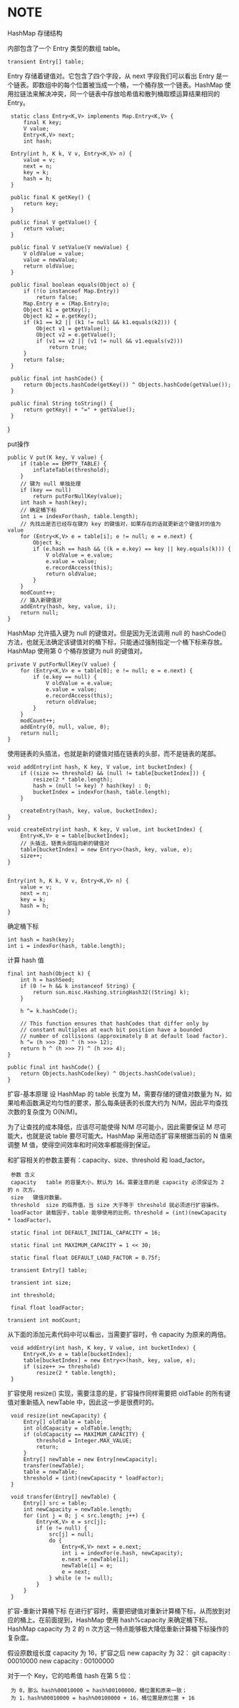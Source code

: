 # NOTE
HashMap
 存储结构
 
  内部包含了一个 Entry 类型的数组 table。
 
    transient Entry[] table;
 Entry 存储着键值对。它包含了四个字段，从 next 字段我们可以看出 Entry 是一个链表。即数组中的每个位置被当成一个桶，一个桶存放一个链表。HashMap 使用拉链法来解决冲突，同一个链表中存放哈希值和散列桶取模运算结果相同的 Entry。
 
 
 
     static class Entry<K,V> implements Map.Entry<K,V> {
         final K key;
         V value;
         Entry<K,V> next;
         int hash;
 
     Entry(int h, K k, V v, Entry<K,V> n) {
         value = v;
         next = n;
         key = k;
         hash = h;
     }
 
     public final K getKey() {
         return key;
     }
 
     public final V getValue() {
         return value;
     }
 
     public final V setValue(V newValue) {
         V oldValue = value;
         value = newValue;
         return oldValue;
     }
 
     public final boolean equals(Object o) {
         if (!(o instanceof Map.Entry))
             return false;
         Map.Entry e = (Map.Entry)o;
         Object k1 = getKey();
         Object k2 = e.getKey();
         if (k1 == k2 || (k1 != null && k1.equals(k2))) {
             Object v1 = getValue();
             Object v2 = e.getValue();
             if (v1 == v2 || (v1 != null && v1.equals(v2)))
                 return true;
         }
         return false;
     }
 
     public final int hashCode() {
         return Objects.hashCode(getKey()) ^ Objects.hashCode(getValue());
     }
 
     public final String toString() {
         return getKey() + "=" + getValue();
     }
 }
 
 
 put操作
    
    public V put(K key, V value) {
        if (table == EMPTY_TABLE) {
            inflateTable(threshold);
        }
        // 键为 null 单独处理
        if (key == null)
            return putForNullKey(value);
        int hash = hash(key);
        // 确定桶下标
        int i = indexFor(hash, table.length);
        // 先找出是否已经存在键为 key 的键值对，如果存在的话就更新这个键值对的值为 value
        for (Entry<K,V> e = table[i]; e != null; e = e.next) {
            Object k;
            if (e.hash == hash && ((k = e.key) == key || key.equals(k))) {
                V oldValue = e.value;
                e.value = value;
                e.recordAccess(this);
                return oldValue;
            }
        }
        modCount++;
        // 插入新键值对
        addEntry(hash, key, value, i);
        return null;
    }
    
   HashMap 允许插入键为 null 的键值对。但是因为无法调用 null 的 hashCode() 方法，也就无法确定该键值对的桶下标，只能通过强制指定一个桶下标来存放。HashMap 使用第 0 个桶存放键为 null 的键值对。

    private V putForNullKey(V value) {
        for (Entry<K,V> e = table[0]; e != null; e = e.next) {
            if (e.key == null) {
                V oldValue = e.value;
                e.value = value;
                e.recordAccess(this);
                return oldValue;
            }
        }
        modCount++;
        addEntry(0, null, value, 0);
        return null;
    }
    
   使用链表的头插法，也就是新的键值对插在链表的头部，而不是链表的尾部。
   
    void addEntry(int hash, K key, V value, int bucketIndex) {
        if ((size >= threshold) && (null != table[bucketIndex])) {
            resize(2 * table.length);
            hash = (null != key) ? hash(key) : 0;
            bucketIndex = indexFor(hash, table.length);
        }
    
        createEntry(hash, key, value, bucketIndex);
    }
    
    void createEntry(int hash, K key, V value, int bucketIndex) {
        Entry<K,V> e = table[bucketIndex];
        // 头插法，链表头部指向新的键值对
        table[bucketIndex] = new Entry<>(hash, key, value, e);
        size++;
    }
    
    
    Entry(int h, K k, V v, Entry<K,V> n) {
        value = v;
        next = n;
        key = k;
        hash = h;
    }
    
 确定桶下标

    int hash = hash(key);
    int i = indexFor(hash, table.length);
    
   计算 hash 值
   
    final int hash(Object k) {
        int h = hashSeed;
        if (0 != h && k instanceof String) {
            return sun.misc.Hashing.stringHash32((String) k);
        }
    
        h ^= k.hashCode();
    
        // This function ensures that hashCodes that differ only by
        // constant multiples at each bit position have a bounded
        // number of collisions (approximately 8 at default load factor).
        h ^= (h >>> 20) ^ (h >>> 12);
        return h ^ (h >>> 7) ^ (h >>> 4);
    }
    
    public final int hashCode() {
        return Objects.hashCode(key) ^ Objects.hashCode(value);
    }
    
  扩容-基本原理
   设 HashMap 的 table 长度为 M，需要存储的键值对数量为 N，如果哈希函数满足均匀性的要求，那么每条链表的长度大约为 N/M，因此平均查找次数的复杂度为 O(N/M)。
 
   为了让查找的成本降低，应该尽可能使得 N/M 尽可能小，因此需要保证 M 尽可能大，也就是说 table 要尽可能大。HashMap 采用动态扩容来根据当前的 N 值来调整 M 值，使得空间效率和时间效率都能得到保证。
 
   和扩容相关的参数主要有：capacity、size、threshold 和 load_factor。
 
     参数	含义
     capacity	table 的容量大小，默认为 16。需要注意的是 capacity 必须保证为 2 的 n 次方。
     size	键值对数量。
     threshold	size 的临界值，当 size 大于等于 threshold 就必须进行扩容操作。
     loadFactor	装载因子，table 能够使用的比例，threshold = (int)(newCapacity * loadFactor)。
 
     static final int DEFAULT_INITIAL_CAPACITY = 16;
     
     static final int MAXIMUM_CAPACITY = 1 << 30;
     
     static final float DEFAULT_LOAD_FACTOR = 0.75f;
     
     transient Entry[] table;
     
     transient int size;
     
     int threshold;
     
     final float loadFactor;
 
    transient int modCount;
   从下面的添加元素代码中可以看出，当需要扩容时，令 capacity 为原来的两倍。
 
     void addEntry(int hash, K key, V value, int bucketIndex) {
         Entry<K,V> e = table[bucketIndex];
         table[bucketIndex] = new Entry<>(hash, key, value, e);
         if (size++ >= threshold)
             resize(2 * table.length);
     }
   扩容使用 resize() 实现，需要注意的是，扩容操作同样需要把 oldTable 的所有键值对重新插入 newTable 中，因此这一步是很费时的。
 
     void resize(int newCapacity) {
         Entry[] oldTable = table;
         int oldCapacity = oldTable.length;
         if (oldCapacity == MAXIMUM_CAPACITY) {
             threshold = Integer.MAX_VALUE;
             return;
         }
         Entry[] newTable = new Entry[newCapacity];
         transfer(newTable);
         table = newTable;
         threshold = (int)(newCapacity * loadFactor);
     }
     
     void transfer(Entry[] newTable) {
         Entry[] src = table;
         int newCapacity = newTable.length;
         for (int j = 0; j < src.length; j++) {
             Entry<K,V> e = src[j];
             if (e != null) {
                 src[j] = null;
                 do {
                     Entry<K,V> next = e.next;
                     int i = indexFor(e.hash, newCapacity);
                     e.next = newTable[i];
                     newTable[i] = e;
                     e = next;
                 } while (e != null);
             }
         }
     }
     
     
  扩容-重新计算桶下标
   在进行扩容时，需要把键值对重新计算桶下标，从而放到对应的桶上。在前面提到，HashMap 使用 hash%capacity 来确定桶下标。HashMap capacity 为 2 的 n 次方这一特点能够极大降低重新计算桶下标操作的复杂度。
 
   假设原数组长度 capacity 为 16，扩容之后 new capacity 为 32：
 git
     capacity     : 00010000
     new capacity : 00100000
     
   对于一个 Key，它的哈希值 hash 在第 5 位：
 
     为 0，那么 hash%00010000 = hash%00100000，桶位置和原来一致；
     为 1，hash%00010000 = hash%00100000 + 16，桶位置是原位置 + 16
   
  
